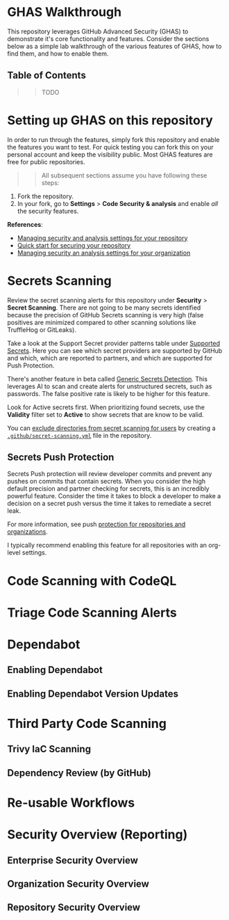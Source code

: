 # GHAS Walkthrough

This repository leverages GitHub Advanced Security (GHAS) to demonstrate it's core functionality and features.
Consider the sections below as a simple lab walkthrough of the various features of GHAS, how to find them, and how to enable them.

## Table of Contents

>> TODO  

# Setting up GHAS on this repository

In order to run through the features, simply fork this repository and enable the features you want to test. For quick testing you can fork this on your personal account and keep the visibility public. Most GHAS features are free for public repositories.

>> All subsequent sections assume you have following these steps:


1. Fork the repository. 
2. In your fork, go to **Settings** > **Code Security & analysis** and enable _all_ the security features.

**References**:

* [Managing security and analysis settings for your repository](https://docs.github.com/en/enterprise-cloud@latest/repositories/managing-your-repositorys-settings-and-features/enabling-features-for-your-repository/managing-security-and-analysis-settings-for-your-repository)
* [Quick start for securing your repository](https://docs.github.com/en/enterprise-cloud@latest/code-security/getting-started/quickstart-for-securing-your-repository)
* [Managing security an analysis settings for your organization](https://docs.github.com/en/enterprise-cloud@latest/organizations/keeping-your-organization-secure/managing-security-settings-for-your-organization/managing-security-and-analysis-settings-for-your-organization)

# Secrets Scanning

Review the secret scanning alerts for this repository under **Security** > **Secret Scanning**. There are not going to be many secrets identified because the precision of GitHub Secrets scanning is very high (false positives are minimized compared to other scanning solutions like TruffleHog or GitLeaks).

Take a look at the Support Secret provider patterns table under [Supported Secrets](https://docs.github.com/en/code-security/secret-scanning/secret-scanning-patterns#supported-secrets). Here you can see which secret providers are supported by GitHub and which, which are reported to partners, and which are supported for Push Protection.

There's another feature in beta called [Generic Secrets Detection](https://docs.github.com/en/code-security/secret-scanning/secret-scanning-patterns#supported-secrets). This leverages AI to scan and create alerts for unstructured secrets, such as passwords. The false positive rate is likely to be higher for this feature.

Look for Active secrets first. When prioritizing found secrets, use the **Validity** filter set to **Active** to show secrets that are know to be valid.

You can [exclude directories from secret scanning for users](https://docs.github.com/en/enterprise-cloud@latest/code-security/secret-scanning/configuring-secret-scanning-for-your-repositories) by creating a [`.github/secret-scanning.yml`](./.github/secret_scanning.yml) file in the repository. 

## Secrets Push Protection

Secrets Push protection will review developer commits and prevent any pushes on commits that contain secrets. When you consider the high default precision and partner checking for secrets, this is an incredibly powerful feature. Consider the time it takes to block a developer to make a decision on a secret push versus the time it takes to remediate a secret leak.

For more information, see push [protection for repositories and organizations](https://docs.github.com/en/enterprise-cloud@latest/code-security/secret-scanning/push-protection-for-repositories-and-organizations). 

I typically recommend enabling this feature for all repositories with an org-level settings.

# Code Scanning with CodeQL

# Triage Code Scanning Alerts

# Dependabot

## Enabling Dependabot

## Enabling Dependabot Version Updates

# Third Party Code Scanning

## Trivy IaC Scanning

## Dependency Review (by GitHub)

# Re-usable Workflows

# Security Overview (Reporting)

## Enterprise Security Overview

## Organization Security Overview

## Repository Security Overview

